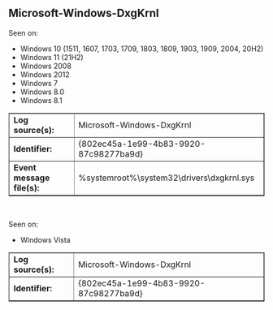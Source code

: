 ## Microsoft-Windows-DxgKrnl

Seen on:
* Windows 10 (1511, 1607, 1703, 1709, 1803, 1809, 1903, 1909, 2004, 20H2)
* Windows 11 (21H2)
* Windows 2008
* Windows 2012
* Windows 7
* Windows 8.0
* Windows 8.1

<table border="1" class="docutils">
  <tbody>
    <tr>
      <td><b>Log source(s):</b></td>
      <td>Microsoft-Windows-DxgKrnl</td>
    </tr>
    <tr>
      <td><b>Identifier:</b></td>
      <td>{802ec45a-1e99-4b83-9920-87c98277ba9d}</td>
    </tr>
    <tr>
      <td><b>Event message file(s):</b></td>
      <td>%systemroot%\system32\drivers\dxgkrnl.sys</td>
    </tr>
  </tbody>
</table>

&nbsp;

Seen on:
* Windows Vista

<table border="1" class="docutils">
  <tbody>
    <tr>
      <td><b>Log source(s):</b></td>
      <td>Microsoft-Windows-DxgKrnl</td>
    </tr>
    <tr>
      <td><b>Identifier:</b></td>
      <td>{802ec45a-1e99-4b83-9920-87c98277ba9d}</td>
    </tr>
  </tbody>
</table>

&nbsp;

